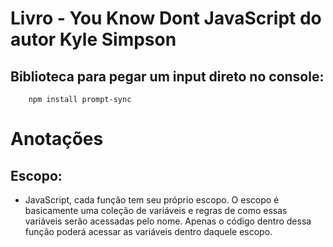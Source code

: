 # Livro - You Know Dont JavaScript do autor Kyle Simpson

## Biblioteca para pegar um input direto no console:

```
    npm install prompt-sync
```

# Anotações

## Escopo:

- JavaScript, cada função tem seu próprio escopo. O escopo é basicamente uma coleção de variáveis e regras de como essas variáveis serão acessadas pelo nome. Apenas o código dentro dessa função poderá acessar as variáveis dentro daquele escopo.
